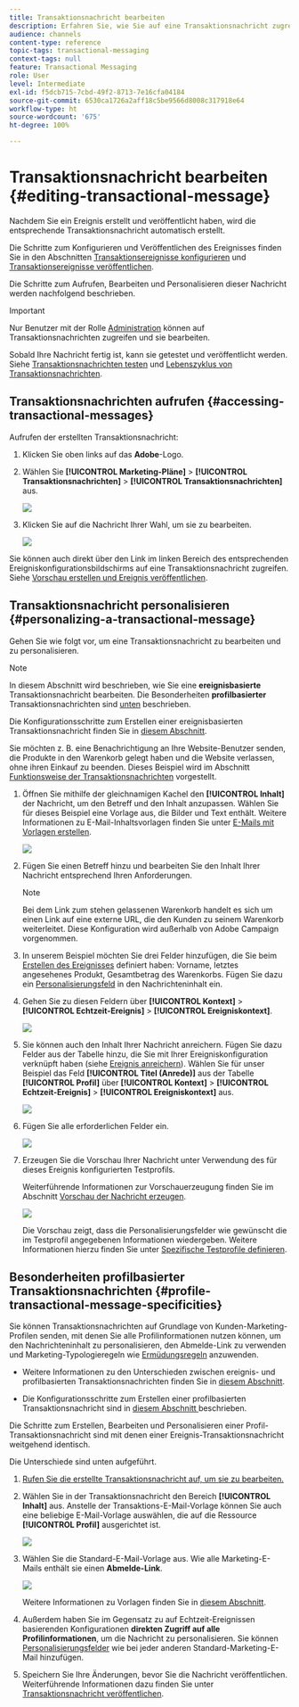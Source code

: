```yaml
---
title: Transaktionsnachricht bearbeiten
description: Erfahren Sie, wie Sie auf eine Transaktionsnachricht zugreifen, sie bearbeiten und personalisieren.
audience: channels
content-type: reference
topic-tags: transactional-messaging
context-tags: null
feature: Transactional Messaging
role: User
level: Intermediate
exl-id: f5dcb715-7cbd-49f2-8713-7e16cfa04184
source-git-commit: 6530ca1726a2aff18c5be9566d8008c317918e64
workflow-type: ht
source-wordcount: '675'
ht-degree: 100%

---
```


# Transaktionsnachricht bearbeiten {#editing-transactional-message}

Nachdem Sie ein Ereignis<!--(the cart abandonment example as explained in [this section](../../channels/using/getting-started-with-transactional-msg.md#transactional-messaging-operating-principle))--> erstellt und veröffentlicht haben, wird die entsprechende Transaktionsnachricht automatisch erstellt.

Die Schritte zum Konfigurieren und Veröffentlichen des Ereignisses finden Sie in den Abschnitten [Transaktionsereignisse konfigurieren](../../channels/using/configuring-transactional-event.md) und [Transaktionsereignisse veröffentlichen](../../channels/using/publishing-transactional-event.md).

Die Schritte zum Aufrufen, Bearbeiten und Personalisieren dieser Nachricht werden nachfolgend beschrieben.

>[!IMPORTANT]
>
>Nur Benutzer mit der Rolle [Administration](../../administration/using/users-management.md#functional-administrators) können auf Transaktionsnachrichten zugreifen und sie bearbeiten.

Sobald Ihre Nachricht fertig ist, kann sie getestet und veröffentlicht werden. Siehe [Transaktionsnachrichten testen](../../channels/using/testing-transactional-message.md) und [Lebenszyklus von Transaktionsnachrichten](../../channels/using/publishing-transactional-message.md).

## Transaktionsnachrichten aufrufen {#accessing-transactional-messages}

Aufrufen der erstellten Transaktionsnachricht:

1. Klicken Sie oben links auf das **Adobe**-Logo.
1. Wählen Sie **[!UICONTROL Marketing-Pläne]** > **[!UICONTROL Transaktionsnachrichten]** > **[!UICONTROL Transaktionsnachrichten]** aus.

   ![](assets/message-center_4.png)

1. Klicken Sie auf die Nachricht Ihrer Wahl, um sie zu bearbeiten.

   ![](assets/message-center_message-board.png)

Sie können auch direkt über den Link im linken Bereich des entsprechenden Ereigniskonfigurationsbildschirms auf eine Transaktionsnachricht zugreifen. Siehe [Vorschau erstellen und Ereignis veröffentlichen](../../channels/using/publishing-transactional-event.md#previewing-and-publishing-the-event).

## Transaktionsnachricht personalisieren {#personalizing-a-transactional-message}

Gehen Sie wie folgt vor, um eine Transaktionsnachricht zu bearbeiten und zu personalisieren.

>[!NOTE]
>
>In diesem Abschnitt wird beschrieben, wie Sie eine **ereignisbasierte** Transaktionsnachricht bearbeiten. Die Besonderheiten **profilbasierter** Transaktionsnachrichten sind [unten](#profile-transactional-message-specificities) beschrieben.
>
>Die Konfigurationsschritte zum Erstellen einer ereignisbasierten Transaktionsnachricht finden Sie in [diesem Abschnitt](../../channels/using/configuring-transactional-event.md#event-based-transactional-messages).

Sie möchten z. B. eine Benachrichtigung an Ihre Website-Benutzer senden, die Produkte in den Warenkorb gelegt haben und die Website verlassen, ohne ihren Einkauf zu beenden. Dieses Beispiel wird im Abschnitt [Funktionsweise der Transaktionsnachrichten](../../channels/using/getting-started-with-transactional-msg.md#transactional-messaging-operating-principle) vorgestellt.

1. Öffnen Sie mithilfe der gleichnamigen Kachel den **[!UICONTROL Inhalt]** der Nachricht, um den Betreff und den Inhalt anzupassen. Wählen Sie für dieses Beispiel eine Vorlage aus, die Bilder und Text enthält. Weitere Informationen zu E-Mail-Inhaltsvorlagen finden Sie unter [E-Mails mit Vorlagen erstellen](../../designing/using/using-reusable-content.md#designing-templates).

   ![](assets/message-center_6.png)

1. Fügen Sie einen Betreff hinzu und bearbeiten Sie den Inhalt Ihrer Nachricht entsprechend Ihren Anforderungen.

   >[!NOTE]
   >
   >Bei dem Link zum stehen gelassenen Warenkorb handelt es sich um einen Link auf eine externe URL, die den Kunden zu seinem Warenkorb weiterleitet. Diese Konfiguration wird außerhalb von Adobe Campaign vorgenommen.

1. In unserem Beispiel möchten Sie drei Felder hinzufügen, die Sie beim [Erstellen des Ereignisses](../../channels/using/configuring-transactional-event.md) definiert haben: Vorname, letztes angesehenes Produkt, Gesamtbetrag des Warenkorbs. Fügen Sie dazu ein [Personalisierungsfeld](../../designing/using/personalization.md#inserting-a-personalization-field) in den Nachrichteninhalt ein.

1. Gehen Sie zu diesen Feldern über **[!UICONTROL Kontext]** > **[!UICONTROL Echtzeit-Ereignis]** > **[!UICONTROL Ereigniskontext]**.

   ![](assets/message-center_7.png)

1. Sie können auch den Inhalt Ihrer Nachricht anreichern. Fügen Sie dazu Felder aus der Tabelle hinzu, die Sie mit Ihrer Ereigniskonfiguration verknüpft haben (siehe [Ereignis anreichern](../../channels/using/configuring-transactional-event.md#enriching-the-transactional-message-content)). Wählen Sie für unser Beispiel das Feld **[!UICONTROL Titel (Anrede)]** aus der Tabelle **[!UICONTROL Profil]** über **[!UICONTROL Kontext]** > **[!UICONTROL Echtzeit-Ereignis]** > **[!UICONTROL Ereigniskontext]** aus.

   ![](assets/message-center_7-enrichment.png)

1. Fügen Sie alle erforderlichen Felder ein.

   ![](assets/message-center_8.png)

1. Erzeugen Sie die Vorschau Ihrer Nachricht unter Verwendung des für dieses Ereignis konfigurierten Testprofils.

   Weiterführende Informationen zur Vorschauerzeugung finden Sie im Abschnitt [Vorschau der Nachricht erzeugen](../../sending/using/previewing-messages.md).

   ![](assets/message-center_9.png)

   Die Vorschau zeigt, dass die Personalisierungsfelder wie gewünscht die im Testprofil angegebenen Informationen wiedergeben. Weitere Informationen hierzu finden Sie unter [Spezifische Testprofile definieren](../../channels/using/testing-transactional-message.md#defining-specific-test-profile).

<!--## Using product listings in a transactional message {#using-product-listings-in-a-transactional-message}

When editing the content of a transactional email, you can create product listings referencing one or more data collections. For example, in a cart abandonment email, you can include a list of all products that were in the users' carts when they left your website, with an image, the price, and a link to each product.

>[!IMPORTANT]
>
>Product listings are only available for the email channel, when editing transactional email content through the [Email Designer](../../designing/using/designing-content-in-adobe-campaign.md#email-designer-interface) interface.

To add a list of abandoned products in a transactional message, follow the steps below.

You can also watch [this set of videos](https://experienceleague.adobe.com/docs/campaign-standard-learn/tutorials/designing-content/product-listings-in-transactional-email.html#configure-product-listings-in-transactional-emails) explaining the steps that are required to configure product listings in a transactional email.

>[!NOTE]
>
>Adobe Campaign does not support nested product listings, meaning that you cannot include a product listing inside another one.

### Defining a product listing {#defining-a-product-listing}

Before being able to use a product listing in a transactional message, you need to define at the event level the list of products and the fields for each product of the list you want to display. For more on this, see [Defining data collections](../../channels/using/configuring-transactional-event.md#defining-data-collections).

1. In the transactional message, click the **[!UICONTROL Content]** block to modify the email content.
1. Drag and drop a structure component to the workspace. For more on this, see [Defining the email structure](../../designing/using/designing-from-scratch.md#defining-the-email-structure).

   For example, select a one-column structure component and add a text component, an image component and a button component. For more on this, see [Using content components](../../designing/using/designing-from-scratch.md#about-content-components).

1. Select the structure component you just created and click the **[!UICONTROL Enable product listing]** icon from the contextual toolbar.

   ![](assets/message-center_loop_create.png)

   The structure component is highlighted with an orange frame and the **[!UICONTROL Product listing]** settings are displayed in the left palette.

   ![](assets/message-center_loop_palette.png)

1. Select how the elements of the collection will be displayed:

    * **[!UICONTROL Row]**: horizontally, meaning each element on one row under the other.
    * **[!UICONTROL Column]**: vertically, meaning each element next to the other on the same row.

   >[!NOTE]
   >
   >The **[!UICONTROL Column]** option is only available when using a multicolumn structure component ( **[!UICONTROL 2:2 column]**, **[!UICONTROL 3:3 column]** and **[!UICONTROL 4:4 column]** ). When editing the product listing, only fill in the first column: the other columns will not be taken into account. For more on selecting structure components, see [Defining the email structure](../../designing/using/designing-from-scratch.md#defining-the-email-structure).

1. Select the data collection you created when configuring the event related to the transactional message. You can find it under the **[!UICONTROL Context]** > **[!UICONTROL Real-time event]** > **[!UICONTROL Event context]** node.

   ![](assets/message-center_loop_selection.png)

   For more on configuring the event, see [Defining data collections](../../channels/using/configuring-transactional-event.md#defining-data-collections).

1. Use the **[!UICONTROL First item]** drop-down list to select which element will start the list displayed in the email.

   For example, if you select 2, the first item of the collection will not be displayed in the email. The product listing will start on the second item.

1. Select the maximum number of items to display in the list.

   >[!NOTE]
   >
   >If you want the elements of your list to be displayed vertically ( **[!UICONTROL Column]** ), the maximum number of items is limited according to the selected structure component (2, 3 or 4 columns). For more on selecting structure components, see [Editing the email structure](../../designing/using/designing-from-scratch.md#defining-the-email-structure).

### Populating the product listing {#populating-the-product-listing}

To display a list of products coming from the event linked to the transactional email, follow the steps below.

For more on creating a collection and related fields when configuring the event, see [Defining data collections](../../channels/using/configuring-transactional-event.md#defining-data-collections).

1. Select the image component you inserted, select **[!UICONTROL Enable personalization]** and click the pencil in the Settings pane.

   ![](assets/message-center_loop_image.png)

1. Select **[!UICONTROL Add personalization field]** in the **[!UICONTROL Image source URL]** window that opens.

   From the **[!UICONTROL Context]** > **[!UICONTROL Real-time event]** > **[!UICONTROL Event context]** node, open the node corresponding to the collection that you created (here **[!UICONTROL Product list]** ) and select the image field that you defined (here **[!UICONTROL Product image]** ). Click **[!UICONTROL Save]**.

   ![](assets/message-center_loop_product-image.png)

   The personalization field that you selected is now displayed in the Settings pane.

1. At the desired position, select **[!UICONTROL Insert personalization field]** from the contextual toolbar.

   ![](assets/message-center_loop_product.png)

1. From the **[!UICONTROL Context]** > **[!UICONTROL Real-time event]** > **[!UICONTROL Event context]** node, open the node corresponding to the collection that you created (here **[!UICONTROL Product list]** ) and select the field that you created (here **[!UICONTROL Product name]** ). Click **[!UICONTROL Confirm]**.

   ![](assets/message-center_loop_product_node.png)

   The personalization field that you selected is now displayed at the desired position in the email content.

1. Proceed similarly to insert the price.
1. Select some text and select **[!UICONTROL Insert link]** from the contextual toolbar.

   ![](assets/message-center_loop_link_insert.png)

1. Select **[!UICONTROL Add personalization field]** in the **[!UICONTROL Insert link]** window that opens.

   From the **[!UICONTROL Context]** > **[!UICONTROL Real-time event]** > **[!UICONTROL Event context]** node, open the node corresponding to the collection that you created (here **[!UICONTROL Product list]** ) and select the URL field that you created (here **[!UICONTROL Product URL]** ). Click **[!UICONTROL Save]**.

   >[!IMPORTANT]
   >
   >For security reasons, make sure you insert the personalization field inside a link starting with a proper static domain name.

   ![](assets/message-center_loop_link_select.png)

   The personalization field that you selected is now displayed in the Settings pane.

1. Select the structure component on which the product listing is applied and select **[!UICONTROL Show fallback]** to define a default content.

   ![](assets/message-center_loop_fallback_show.png)

1. Drag one or more content components and edit them as needed.

   ![](assets/message-center_loop_fallback.png)

   The fallback content will be displayed if the collection is empty when the event is triggered, for example if a customer has nothing in his cart.

1. From the Settings pane, edit the styles for the product listing. For more on this, see [Managing email styles](../../designing/using/styles.md).
1. Preview the email using a test profile linked to the relevant transactional event and for which you defined collection data. For example, add the following information in the **[!UICONTROL Event data]** section for the test profile you want to use:

   ![](assets/message-center_loop_test-profile_payload.png)

   For more on defining a test profile in a transactional message, see [this section](../../channels/using/testing-transactional-message.md#defining-specific-test-profile).-->

## Besonderheiten profilbasierter Transaktionsnachrichten {#profile-transactional-message-specificities}

Sie können Transaktionsnachrichten auf Grundlage von Kunden-Marketing-Profilen senden, mit denen Sie alle Profilinformationen nutzen können, um den Nachrichteninhalt zu personalisieren, den Abmelde-Link zu verwenden und Marketing-Typologieregeln wie [Ermüdungsregeln](../../sending/using/fatigue-rules.md) anzuwenden.

* Weitere Informationen zu den Unterschieden zwischen ereignis- und profilbasierten Transaktionsnachrichten finden Sie in [diesem Abschnitt](../../channels/using/getting-started-with-transactional-msg.md#transactional-message-types).

* Die Konfigurationsschritte zum Erstellen einer profilbasierten Transaktionsnachricht sind in [diesem Abschnitt ](../../channels/using/configuring-transactional-event.md#profile-based-transactional-messages) beschrieben.

Die Schritte zum Erstellen, Bearbeiten und Personalisieren einer Profil-Transaktionsnachricht sind mit denen einer Ereignis-Transaktionsnachricht weitgehend identisch.

Die Unterschiede sind unten aufgeführt.

1. [Rufen Sie die erstellte Transaktionsnachricht auf, um sie zu bearbeiten.](#accessing-transactional-messages)
1. Wählen Sie in der Transaktionsnachricht den Bereich **[!UICONTROL Inhalt]** aus. Anstelle der Transaktions-E-Mail-Vorlage können Sie auch eine beliebige E-Mail-Vorlage auswählen, die auf die Ressource **[!UICONTROL Profil]** ausgerichtet ist.

   ![](assets/message-center_marketing_templates.png)

1. Wählen Sie die Standard-E-Mail-Vorlage aus. Wie alle Marketing-E-Mails enthält sie einen **Abmelde-Link**.

   ![](assets/message-center_marketing_perso_unsubscription.png)

   Weitere Informationen zu Vorlagen finden Sie in [diesem Abschnitt](../../designing/using/using-reusable-content.md#content-templates).

1. Außerdem haben Sie im Gegensatz zu auf Echtzeit-Ereignissen basierenden Konfigurationen **direkten Zugriff auf alle Profilinformationen**, um die Nachricht zu personalisieren. Sie können [Personalisierungsfelder](../../designing/using/personalization.md#inserting-a-personalization-field) wie bei jeder anderen Standard-Marketing-E-Mail hinzufügen.

1. Speichern Sie Ihre Änderungen, bevor Sie die Nachricht veröffentlichen. Weiterführende Informationen dazu finden Sie unter [Transaktionsnachricht veröffentlichen](../../channels/using/publishing-transactional-message.md#publishing-a-transactional-message).

<!--### Monitoring a profile transactional message delivery {#monitoring-a-profile-transactional-message-delivery}

Once the message is published and your site integration is done, you can monitor the delivery.

1. To view the message delivery log, click the icon at the bottom right of the **[!UICONTROL Deployment]** block.

1. Click the **[!UICONTROL Execution list]** tab.

   ![](assets/message-center_execution_tab.png)

1. Select the latest execution delivery.

   An **execution delivery** is a non-actionable and non-functional technical message created once a month for each transactional message, and each time a transactional message is edited and published again

1. Select the **[!UICONTROL Sending logs]** tab. In the **[!UICONTROL Status]** column, **[!UICONTROL Sent]** indicates that a profile has opted in.

   ![](assets/message-center_marketing_sending_logs.png)

1. Select the **[!UICONTROL Exclusions logs]** tab to view recipients who have been excluded from the message target, such as addresses on denylist.

   ![](assets/message-center_marketing_exclusion_logs.png)

>[!NOTE]
>
>For more information on accessing and using the logs, see [Monitoring a delivery](../../sending/using/monitoring-a-delivery.md).

For any profile that has opted out, the **[!UICONTROL Address on denylist]** typology rule excluded the corresponding recipient.

This rule is part of a specific typology that applies to all transactional messages based on the **[!UICONTROL Profile]** table.

![](assets/message-center_marketing_typology.png)

**Related topics**:

* [Integrate the event triggering](../../channels/using/getting-started-with-transactional-msg.md#integrate-event-trigger)
* [About typologies and typology rules](../../sending/using/about-typology-rules.md)-->
